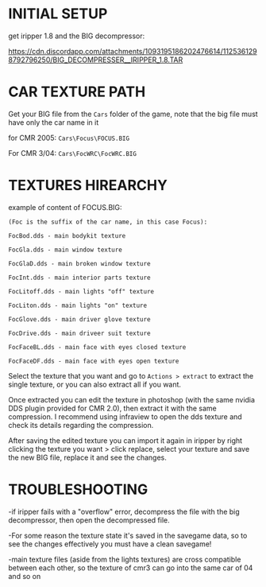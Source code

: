 # INITIAL SETUP

 get iripper 1.8 and the BIG decompressor:
 
 https://cdn.discordapp.com/attachments/1093195186202476614/1125361298792796250/BIG_DECOMPRESSER__IRIPPER_1.8.TAR
 
 
# CAR TEXTURE PATH
 
 Get your BIG file from the `Cars` folder of the game, note that the big file must have only the car name in it

for CMR 2005: `Cars\Focus\FOCUS.BIG`

For CMR 3/04:  `Cars\FocWRC\FocWRC.BIG`

 

# TEXTURES HIREARCHY 

  example of content of FOCUS.BIG:
  
```
(Foc is the suffix of the car name, in this case Focus):

FocBod.dds - main bodykit texture

FocGla.dds - main window texture

FocGlaD.dds - main broken window texture

FocInt.dds - main interior parts texture

FocLitoff.dds - main lights "off" texture

FocLiton.dds - main lights "on" texture

FocGlove.dds - main driver glove texture

FocDrive.dds - main driveer suit texture

FocFaceBL.dds - main face with eyes closed texture

FocFaceDF.dds - main face with eyes open texture 
```


Select the texture that you want and go to `Actions > extract` to extract the single texture, or you can also extract all if you want. 

Once extracted you can edit the texture in photoshop (with the same nvidia DDS plugin provided for CMR 2.0), then extract it with the same compression. I recommend using infraview to open the dds texture and check its details regarding the compression. 

After saving the edited texture you can import it again in iripper by right clicking the texture you want > click replace, select your texture and save the new BIG file, replace it and see the changes.


# TROUBLESHOOTING

-if iripper fails with a "overflow" error, decompress the file with the big decompressor, then open the decompressed file. 
 
 
-For some reason the texture state it's saved in the savegame data, so to see the changes effectively you must have a clean savegame!

-main texture files (aside from the lights textures) are cross compatible between each other, so the texture of cmr3 can go into the same car of 04 and so on 


